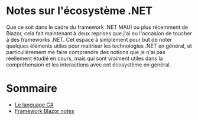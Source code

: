 # Notes sur l'écosystème .NET

Que ce soit dans le cadre du framework .NET MAUI ou plus récemment de Blazor, cela fait maintenant à deux reprises que j'ai eu l'occasion de toucher à des frameworks .NET.
Cet espace à simplement pour but de noter quelques éléments utiles pour maitriser les technologies .NET en général, et particulièrement me faire comprendre des notions que je n'ai pas réellement étudié en cours, mais qui sont vraiment utiles dans la compréhension et les interactions avec cet écosystème en général. 

# Sommaire

* [Le language C#](./c#/intro.md)
* [Framework Blazor notes](./blazor/resumeCours/sommaire.md)
